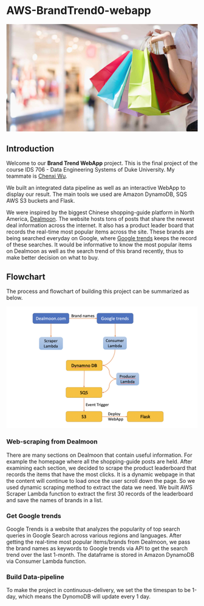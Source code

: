 # AWS-BrandTrend0-webapp

![Fig 1](shopping.jpg)

## Introduction
Welcome to our **Brand Trend WebApp** project. This is the final project of the course IDS 706 - Data Engineering Systems of Duke University. My teammate is [Chenxi Wu](https://www.linkedin.com/in/chenxi-wu-107452175/).  

We built an integrated data pipeline as well as an interactive WebApp to display our result. The main tools we used are Amazon DynamoDB, SQS AWS S3 buckets and Flask. 

We were inspired by the biggest Chinese shopping-guide platform in North America, [Dealmoon](https://www.dealmoon.com/). The website hosts tons of posts that share the newest deal information across the internet. It also has a product leader board that records the real-time most popular items across the site. These brands are being searched everyday on Google, where [Google trends](https://trends.google.com/trends/) keeps the record of these searches. It would be informative to know the most popular items on Dealmoon as well as the search trend of this brand recently, thus to make better decision on what to buy. 

## Flowchart
The process and flowchart of building this project can be summarized as below. 

![Fig 2](flowchart.png)

### Web-scraping from Dealmoon

There are many sections on Dealmoon that contain useful information. For example the homepage where all the shopping-guide posts are held. After examining each section, we decided to scrape the product leaderboard that records the items that have the most clicks. It is a dynamic webpage in that the content will continue to load once the user scroll down the page. So we used dynamic scraping method to extract the data we need. We built AWS Scraper Lambda function to extract the first 30 records of the leaderboard and save the names of brands in a list. 

### Get Google trends

Google Trends is a website that analyzes the popularity of top search queries in Google Search across various regions and languages. After getting the real-time most popular items/brands from Dealmoon, we pass the brand names as keywords to Google trends via API to get the search trend over the last 1-month. The dataframe is stored in Amazon DynamoDB via Consumer Lambda function. 

### Build Data-pipeline

To make the project in continuous-delivery, we set the the timespan to be 1-day, which means the DynomoDB will update every 1 day. 








